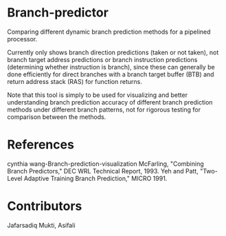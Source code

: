 # Branch-predictor
Comparing different dynamic branch prediction methods for a pipelined processor.

Currently only shows branch direction predictions (taken or not taken), not branch target address predictions or branch instruction predictions (determining whether instruction is branch), since these can generally be done efficiently for direct branches with a branch target buffer (BTB) and return address stack (RAS) for function returns.

Note that this tool is simply to be used for visualizing and better understanding branch prediction accuracy of different branch prediction methods under different branch patterns, not for rigorous testing for comparison between the methods.
# References
cynthia wang-Branch-prediction-visualization
McFarling, "Combining Branch Predictors," DEC WRL Technical Report, 1993.
Yeh and Patt, "Two-Level Adaptive Training Branch Prediction," MICRO 1991.
# Contributors
Jafarsadiq Mukti, Asifali
